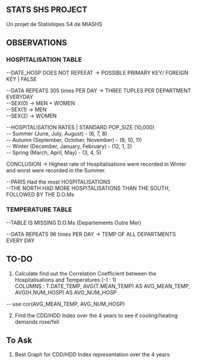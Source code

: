 ## STATS SHS PROJECT
 Un projet de Statistiqies S4 de MIASHS


 ## OBSERVATIONS

 ### HOSPITALISATION TABLE
 --DATE_HOSP DOES NOT REPEEAT -> POSSIBLE PRIMARY KEY/ FOREIGN KEY | FALSE
 
--DATA REPEATS 305 times PER DAY -> THREE TUPLES PER DEPARTMENT EVERYDAY<br>
--SEX(0) -> MEN + WOMEN<br>
--SEX(1) -> MEN<br>
--SEX(2) -> WOMEN<br>

--HOSPITALISATION RATES | STANDARD POP_SIZE (10,000)<br>
-- Summer (June, July, August) - (6, 7, 8)<br>
-- Autumn (September, October, November) - (9, 10, 11)<br>
-- Winter (December, January, February) - (12, 1, 2)<br>
-- Spring (March, April, May) - (3, 4, 5)

CONCLUSION -> Highest rate of Hospitalisations were recorded in Winter and worst were recorded in the Summer.<br>

--PARIS Had the most HOSPITALISATIONS<br>
--THE NORTH HAD MORE HOSPITALISATIONS THAN THE SOUTH, FOLLOWED BY THE D.O.Ms

### TEMPERATURE TABLE
--TABLE IS MISSING D.O.Ms (Departements Outre Mer)

--DATA REPEATS 96 times PER DAY -> TEMP OF ALL DEPARTMENTS EVERY DAY


## TO-DO
1. Calculate find out the Correlation Coefficient between the Hospitalisations and Temperatures (-1 : 1)<br>
COLUMNS : T.DATE_TEMP, AVG(T.MEAN_TEMP) AS AVG_MEAN_TEMP, AVG(H.NUM_HOSP) AS AVG_NUM_HOSP

<!-- TO BE DONE IN R -->
<!-- cor(x,y) -->
-- use cor(AVG_MEAN_TEMP, AVG_NUM_HOSP) 


2. Find the CDD/HDD Index over the 4 years to see if cooling/heating demands rose/fell


## To Ask
1. Best Graph for CDD/HDD Index representation over the 4 years
